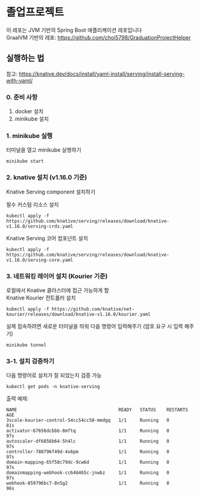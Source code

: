 # 졸업프로젝트
이 레포는 JVM 기반의 Spring Boot 애플리케이션 레포입니다<br>
GraalVM 기반의 레포: https://github.com/choi5798/GraduationProjectHelper

## 실행하는 법
참고: https://knative.dev/docs/install/yaml-install/serving/install-serving-with-yaml/

### 0. 준비 사항
1. docker 설치
2. minikube 설치

### 1. minikube 실행
터미널을 열고 minikube 실행하기
```shell
minikube start
```

### 2. knative 설치 (v1.16.0 기준)
Knative Serving component 설치하기

필수 커스텀 리소스 설치
```shell
kubectl apply -f https://github.com/knative/serving/releases/download/knative-v1.16.0/serving-crds.yaml
```
Knative Serving 코어 컴포넌트 설치
```shell
kubectl apply -f https://github.com/knative/serving/releases/download/knative-v1.16.0/serving-core.yaml
```

### 3. 네트워킹 레이어 설치 (Kourier 기준)
로컬에서 Knative 클러스터에 접근 가능하게 함<br>
Knative Kourier 컨트롤러 설치
```shell
kubectl apply -f https://github.com/knative/net-kourier/releases/download/knative-v1.16.0/kourier.yaml
```

실제 접속하려면 새로운 터미널을 띄워 다음 명령어 입력해주기 (암호 요구 시 입력 해주기)
```shell
minikube tunnel
```

### 3-1. 설치 검증하기
다음 명령어로 설치가 잘 되었는지 검증 가능
```shell
kubectl get pods -n knative-serving
```
출력 예제:
```text
NAME                                      READY   STATUS    RESTARTS   AGE
3scale-kourier-control-54cc54cc58-mmdgq   1/1     Running   0          81s
activator-67656dcbbb-8mftq                1/1     Running   0          97s
autoscaler-df6856b64-5h4lc                1/1     Running   0          97s
controller-788796f49d-4x6pm               1/1     Running   0          97s
domain-mapping-65f58c79dc-9cw6d           1/1     Running   0          97s
domainmapping-webhook-cc646465c-jnwbz     1/1     Running   0          97s
webhook-859796bc7-8n5g2                   1/1     Running   0          96s
```
